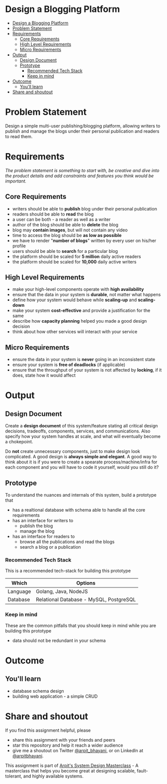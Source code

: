 Design a Blogging Platform
===

<!--ts-->
* [Design a Blogging Platform](#design-a-blogging-platform)
* [Problem Statement](#problem-statement)
* [Requirements](#requirements)
    * [Core Requirements](#core-requirements)
    * [High Level Requirements](#high-level-requirements)
    * [Micro Requirements](#micro-requirements)
* [Output](#output)
    * [Design Document](#design-document)
    * [Prototype](#prototype)
        * [Recommended Tech Stack](#recommended-tech-stack)
        * [Keep in mind](#keep-in-mind)
* [Outcome](#outcome)
    * [You'll learn](#youll-learn)
* [Share and shoutout](#share-and-shoutout)
<!--te-->

# Problem Statement

Design a simple multi-user publishing/blogging platform, allowing writers to publish and manage the blogs under their personal publication and readers to read them.

# Requirements

<!--rs-->
*The problem statement is something to start with, be creative and dive into the product details and add constraints and features you think would be important.*
<!--re-->

## Core Requirements

- writers should be able to **publish** blog under their personal publication
- readers should be able to **read** the blog
- a user can be both - a reader as well as a writer
- author of the blog should be able to **delete** the blog
- blog may **contain images**, but will not contain any video
- time to access the blog should be **as low as possible**
- we have to render "**number of blogs**" written by every user on his/her profile
- users should be able to **search** for a particular blog
- the platform should be scaled for **5 million** daily active readers
- the platform should be scaled for **10,000** daily active writers

##  High Level Requirements
<!--hs-->
- make your high-level components operate with **high availability**
- ensure that the data in your system is **durable**, not matter what happens
- define how your system would behave while **scaling-up** and **scaling-down**
- make your system **cost-effective** and provide a justification for the same
- describe how **capacity planning** helped you made a good design decision
- think about how other services will interact with your service
<!--he-->

##  Micro Requirements
<!--ms-->
- ensure the data in your system is **never** going in an inconsistent state
- ensure your system is **free of deadlocks** (if applicable)
- ensure that the throughput of your system is not affected by **locking**, if it does, state how it would affect
<!--me-->

# Output

## Design Document
<!--ds-->
Create a **design document** of this system/feature stating all critical design decisions, tradeoffs, components, services, and communications. Also specify how your system handles at scale, and what will eventually become a chokepoint.

Do **not** create unnecessary components, just to make design look complicated. A good design is **always simple and elegant**. A good way to think about it is if you were to create a spearate process/machine/infra for each component and you will have to code it yourself, would you still do it?
<!--de-->

## Prototype

To understand the nuances and internals of this system, build a prototype that

- has a realtional database with schema able to handle all the core requirements
- has an interface for writers to
    - publish the blog
    - manage the blog
- has an interface for readers to
    - browse all the publications and read the blogs
    - search a blog or a publication

###  Recommended Tech Stack

This is a recommended tech-stack for building this prototype

|Which|Options|
|-----|-----|
|Language|Golang, Java, NodeJS|
|Database|Relational Database - MySQL, PostgreSQL|

###  Keep in mind

These are the common pitfalls that you should keep in mind while you are building this prototype

- data should not be redundant in your schema

# Outcome

##  You'll learn

- database schema design
- building web application - a simple CRUD

<!--fs-->
#  Share and shoutout

If you find this assignment helpful, please
- share this assignment with your friends and peers
- star this repository and help it reach a wider audience
- give me a shoutout on Twitter [@arpit_bhayani](https://twitter.com/@arpit_bhayani), or on LinkedIn at [@arpitbhayani](https://www.linkedin.com/in/arpitbhayani/).

This assignment is part of [Arpit's System Design Masterclass](https://arpitbhayani.me/masterclass) - A masterclass that helps you become great at designing scalable, fault-tolerant, and highly available systems.
<!--fe-->